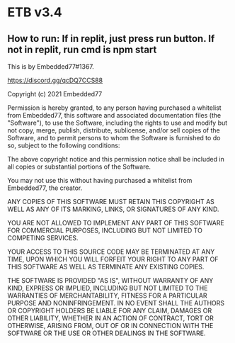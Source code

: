 # ETB v3.4

## How to run: If in replit, just press run button. If not in replit, run cmd is npm start
This is by Embedded77#1367. 

https://discord.gg/qcDQ7CCS88

Copyright (c) 2021 Embedded77

Permission is hereby granted, to any person having purchased a whitelist from Embedded77, 
this software and associated documentation files (the "Software"), to use the Software, including the rights
to use and modify but not copy, merge, publish, distribute, sublicense, and/or sell
copies of the Software, and to permit persons to whom the Software is
furnished to do so, subject to the following conditions:

The above copyright notice and this permission notice shall be included in all
copies or substantial portions of the Software. 

You may not use this without having purchased a whitelist from Embedded77, the creator.

ANY COPIES OF THIS SOFTWARE MUST RETAIN THIS COPYRIGHT AS WELL AS ANY OF ITS MARKING, LINKS, OR SIGNATURES OF ANY KIND.

YOU ARE NOT ALLOWED TO IMPLEMENT ANY PART OF THIS SOFTWARE FOR COMMERCIAL PURPOSES, INCLUDING BUT NOT LIMITED TO COMPETING SERVICES.

YOUR ACCESS TO THIS SOURCE CODE MAY BE TERMINATED AT ANY TIME, UPON WHICH YOU WILL FORFEIT YOUR RIGHT TO ANY PART OF THIS SOFTWARE AS WELL AS TERMINATE ANY EXISTING COPIES. 


THE SOFTWARE IS PROVIDED "AS IS", WITHOUT WARRANTY OF ANY KIND, EXPRESS OR
IMPLIED, INCLUDING BUT NOT LIMITED TO THE WARRANTIES OF MERCHANTABILITY,
FITNESS FOR A PARTICULAR PURPOSE AND NONINFRINGEMENT. IN NO EVENT SHALL THE
AUTHORS OR COPYRIGHT HOLDERS BE LIABLE FOR ANY CLAIM, DAMAGES OR OTHER
LIABILITY, WHETHER IN AN ACTION OF CONTRACT, TORT OR OTHERWISE, ARISING FROM,
OUT OF OR IN CONNECTION WITH THE SOFTWARE OR THE USE OR OTHER DEALINGS IN THE
SOFTWARE.

